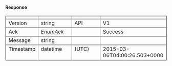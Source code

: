 <div class="section" id="response">
<h4>Response</h4>
<div class="wy-table-responsive">
<table border="1" class="docutils">
<colgroup>
	<col width="12%">
	<col width="33%">
	<col width="37%">
	<col width="18%">
</colgroup>
<thead valign="bottom">
<tr class="row-odd">
	<th class="head"></th>
	<th class="head"></th>
	<th class="head"></th>
	<th class="head"></th>
</tr>
</thead>
<tbody valign="top">
<tr class="row-even">
	<td>Version</td>
	<td>string</td>
	<td>API</td>
	<td>V1</td>
</tr>
<tr class="row-even">
	<td>Ack</td>
	<td><a class="reference internal" href="#enumack"><em>EnumAck</em></a></td>
	<td></td>
	<td>Success</td>
</tr>
<tr class="row-even">
	<td>Message</td>
	<td>string</td>
	<td></td>
	<td></td>
</tr>
<tr class="row-even">
	<td>Timestamp</td>
	<td>datetime</td>
	<td>(UTC)</td>
	<td>2015-03-06T04:00:26.503+0000</td>
</tr>
</tbody>
</table>
</div>
</div>